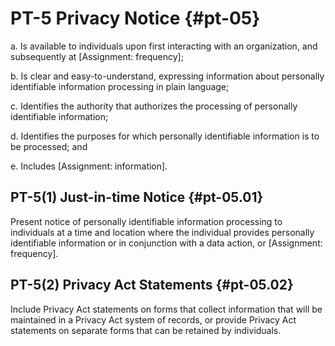 # PT-5 Privacy Notice {#pt-05}

a. Is available to individuals upon first interacting with an organization, and subsequently at [Assignment: frequency];

b. Is clear and easy-to-understand, expressing information about personally identifiable information processing in plain language;

c. Identifies the authority that authorizes the processing of personally identifiable information;

d. Identifies the purposes for which personally identifiable information is to be processed; and

e. Includes [Assignment: information].

## PT-5(1) Just-in-time Notice {#pt-05.01}

Present notice of personally identifiable information processing to individuals at a time and location where the individual provides personally identifiable information or in conjunction with a data action, or [Assignment: frequency].

## PT-5(2) Privacy Act Statements {#pt-05.02}

Include Privacy Act statements on forms that collect information that will be maintained in a Privacy Act system of records, or provide Privacy Act statements on separate forms that can be retained by individuals.

